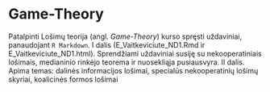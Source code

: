 # Game-Theory

Patalpinti Lošimų teorija (angl. *Game-Theory*) kurso spręsti uždaviniai, panaudojant `R Markdown`.
I dalis (E_Vaitkeviciute_ND1.Rmd ir E_Vaitkeviciute_ND1.html). Sprendžiami uždaviniai susiję su nekooperatiniais lošimais, medianinio rinkėjo teorema ir nuosekliąja pusiausvyra.
II dalis. Apima temas: dalinės informacijos lošimai, specialūs nekooperatinių lošimų skyriai, koalicinės formos lošimai
